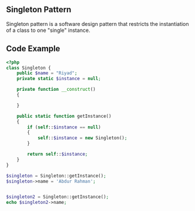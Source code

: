 ## Singleton Pattern
Singleton pattern is a software design pattern that restricts the instantiation of a class to one "single" instance.  

## Code Example

```php
<?php
class Singleton {
    public $name = "Riyad";
    private static $instance = null;

    private function __construct()
    {

    }

    public static function getInstance()
    {
        if (self::$instance == null)
        {
            self::$instance = new Singleton();
        }

        return self::$instance;
    }
}

$singleton = Singleton::getInstance();
$singleton->name = 'Abdur Rahman';


$singleton2 = Singleton::getInstance();
echo $singleton2->name;
```